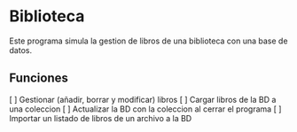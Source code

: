 # Biblioteca
Este programa simula la gestion de libros de una biblioteca con una base de datos.
## Funciones
 [ ] Gestionar (añadir, borrar y modificar) libros
 [ ] Cargar libros de la BD a una coleccion
 [ ] Actualizar la BD con la coleccion al cerrar el programa
 [ ] Importar un listado de libros de un archivo a la BD